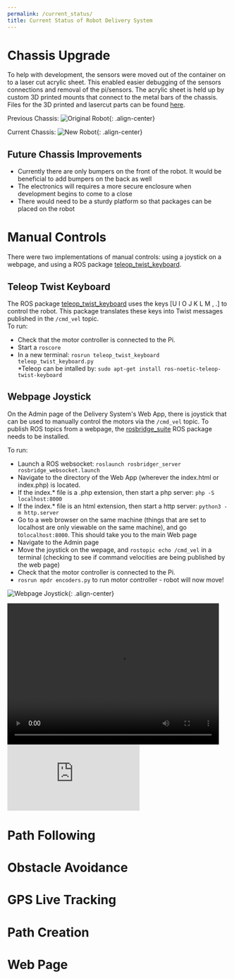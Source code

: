 ```yaml
---
permalink: /current_status/
title: Current Status of Robot Delivery System
---
```


# Chassis Upgrade
To help with development, the sensors were moved out of the container on to a laser cut acrylic sheet. This enabled easier debugging of the sensors connections and removal of the pi/sensors. The acrylic sheet is held up by custom 3D printed mounts that connect to the metal bars of the chassis. Files for the 3D printed and lasercut parts can be found [here](https://hannabanana96.github.io/MPDR_Project/solidworks/). 

Previous Chassis:
![Original Robot](https://hannabanana96.github.io/MPDR_Project/assets/images/original_robot.jpg){: .align-center}

Current Chassis: 
![New Robot](https://hannabanana96.github.io/MPDR_Project/assets/images/new_robot.jpg){: .align-center}

## Future Chassis Improvements
* Currently there are only bumpers on the front of the robot. It would be beneficial to add bumpers on the back as well 
* The electronics will requires a more secure enclosure when development begins to come to a close
* There would need to be a sturdy platform so that packages can be placed on the robot

# Manual Controls
There were two implementations of manual controls: using a joystick on a webpage, and using a ROS package [teleop_twist_keyboard](http://wiki.ros.org/teleop_twist_keyboard). 

## Teleop Twist Keyboard
The ROS package [teleop_twist_keyboard](http://wiki.ros.org/teleop_twist_keyboard) uses the keys [U I O J K L M , .] to control the robot. This package translates these keys into Twist messages published in the `/cmd_vel` topic. \
To run:
* Check that the motor controller is connected to the Pi. 
* Start a `roscore`
* In a new terminal: `rosrun teleop_twist_keyboard teleop_twist_keyboard.py` \
*Teleop can be intalled by: `sudo apt-get install ros-noetic-teleop-twist-keyboard`

## Webpage Joystick
On the Admin page of the Delivery System's Web App, there is joystick that can be used to manually control the motors via the `/cmd_vel` topic. To publish ROS topics from a webpage, the [rosbridge_suite](http://wiki.ros.org/rosbridge_suite) ROS package needs to be installed. 

To run:
* Launch a ROS websocket: `roslaunch rosbridger_server rosbridge_websocket.launch`
* Navigate to the directory of the Web App (wherever the index.html or index.php) is located.
* If the index.* file is a .php extension, then start a php server: `php -S localhost:8000`
* If the index.* file is an html extension, then start a http server: `python3 -m http.server`
* Go to a web browser on the same machine (things that are set to localhost are only viewable on the same machine), and go to`localhost:8000`. This should take you to the main Web page
* Navigate to the Admin page
* Move the joystick on the wepage, and `rostopic echo /cmd_vel` in a terminal (checking to see if command velocities are being published by the web page)
* Check that the motor controller is connected to the Pi.
* `rosrun mpdr encoders.py` to run motor controller - robot will now move!

![Webpage Joystick](https://hannabanana96.github.io/MPDR_Project/assets/images/manual_controls.png){: .align-center}

<video width="480" height="320" controls="controls">
  <source src="https://hannabanana96.github.io/MPDR_Project/assets/video/guiToRobot_liveDemo.mp4" type="video/mp4">
</video>

<iframe src="https://drive.google.com/file/d/160EMM-p5eYeebYeJ8ykyQeFmLtIdVe65/view" frameborder="0" allowfullscreen></iframe>

# Path Following

# Obstacle Avoidance

# GPS Live Tracking

# Path Creation


# Web Page


